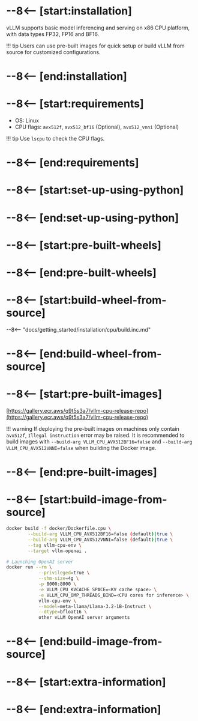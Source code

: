 # --8<-- [start:installation]

vLLM supports basic model inferencing and serving on x86 CPU platform, with data types FP32, FP16 and BF16.

!!! tip
    Users can use pre-built images for quick setup or build vLLM from source for customized configurations.

# --8<-- [end:installation]
# --8<-- [start:requirements]

- OS: Linux
- CPU flags: `avx512f`, `avx512_bf16` (Optional), `avx512_vnni` (Optional)

!!! tip
    Use `lscpu` to check the CPU flags.

# --8<-- [end:requirements]
# --8<-- [start:set-up-using-python]

# --8<-- [end:set-up-using-python]
# --8<-- [start:pre-built-wheels]

# --8<-- [end:pre-built-wheels]
# --8<-- [start:build-wheel-from-source]

--8<-- "docs/getting_started/installation/cpu/build.inc.md"

# --8<-- [end:build-wheel-from-source]
# --8<-- [start:pre-built-images]

[https://gallery.ecr.aws/q9t5s3a7/vllm-cpu-release-repo](https://gallery.ecr.aws/q9t5s3a7/vllm-cpu-release-repo)

!!! warning
    If deploying the pre-built images on machines only contain `avx512f`, `Illegal instruction` error may be raised. It is recommended to build images with `--build-arg VLLM_CPU_AVX512BF16=false` and `--build-arg VLLM_CPU_AVX512VNNI=false` when building the Docker image.

# --8<-- [end:pre-built-images]
# --8<-- [start:build-image-from-source]

```bash
docker build -f docker/Dockerfile.cpu \
        --build-arg VLLM_CPU_AVX512BF16=false (default)|true \
        --build-arg VLLM_CPU_AVX512VNNI=false (default)|true \
        --tag vllm-cpu-env \
        --target vllm-openai .

# Launching OpenAI server
docker run --rm \
            --privileged=true \
            --shm-size=4g \
            -p 8000:8000 \
            -e VLLM_CPU_KVCACHE_SPACE=<KV cache space> \
            -e VLLM_CPU_OMP_THREADS_BIND=<CPU cores for inference> \
            vllm-cpu-env \
            --model=meta-llama/Llama-3.2-1B-Instruct \
            --dtype=bfloat16 \
            other vLLM OpenAI server arguments
```

# --8<-- [end:build-image-from-source]
# --8<-- [start:extra-information]
# --8<-- [end:extra-information]
